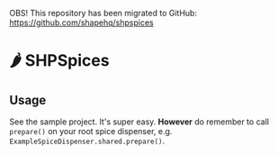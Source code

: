 OBS!
This repository has been migrated to GitHub: https://github.com/shapehq/shpspices

# 🌶 SHPSpices

## Usage

See the sample project. It's super easy. **However** do remember to call `prepare()` on your root spice dispenser, e.g. `ExampleSpiceDispenser.shared.prepare()`.